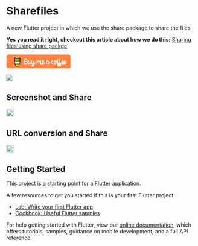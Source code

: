 # Sharefiles

A new Flutter project in which we use the share package to share the files. 

**Yes you read it right, checkout this article about how we do this:** [Sharing files using share packge](https://medium.com/flutter-community/flutter-sharing-files-using-share-package-45103d7a21cb)

[<img src="https://github.com/himanshusharma89/sharefiles/blob/master/bmc-button.png">](https://www.buymeacoffee.com/himanshusharma)


<img src="https://github.com/himanshusharma89/sharefiles/blob/master/SharingFiles.gif" width="60%"/>



## Screenshot and Share
<img src="https://github.com/himanshusharma89/sharefiles/blob/master/Screenshot%26Share.gif" width="20%" height="50%"/>

## URL conversion and Share
<img src="https://github.com/himanshusharma89/sharefiles/blob/master/Conversion%26Share.gif" width="20%" height="50%"/>

## Getting Started

This project is a starting point for a Flutter application.

A few resources to get you started if this is your first Flutter project:

- [Lab: Write your first Flutter app](https://flutter.dev/docs/get-started/codelab)
- [Cookbook: Useful Flutter samples](https://flutter.dev/docs/cookbook)

For help getting started with Flutter, view our
[online documentation](https://flutter.dev/docs), which offers tutorials,
samples, guidance on mobile development, and a full API reference.
